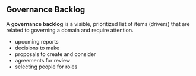 ## Governance Backlog

A **governance backlog** is a visible, prioritized list of items (drivers) that are related to governing a domain and require attention.

-   upcoming reports
-   decisions to make
-   proposals to create and consider
-   agreements for review
-   selecting people for roles

